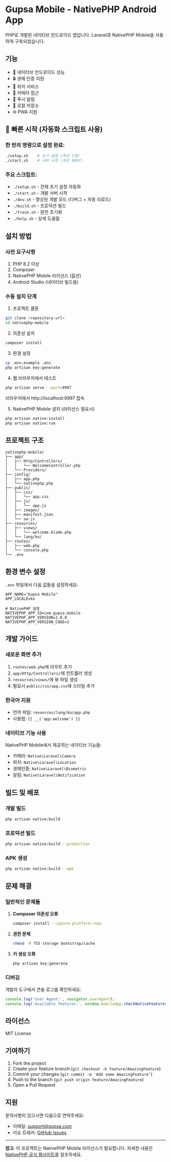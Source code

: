 # Gupsa Mobile - NativePHP Android App

PHP로 개발된 네이티브 안드로이드 앱입니다. Laravel과 NativePHP Mobile을 사용하여 구축되었습니다.

## 기능

- 📱 네이티브 안드로이드 성능
- 🔒 생체 인증 지원
- 📍 위치 서비스
- 📸 카메라 접근
- 🔔 푸시 알림
- 💾 로컬 저장소
- 🌐 PWA 지원

## 🚀 빠른 시작 (자동화 스크립트 사용)

### 한 번의 명령으로 설정 완료:
```bash
./setup.sh    # 초기 설정 (최초 1회)
./start.sh    # 서버 시작 (포트 9997)
```

### 주요 스크립트:
- `./setup.sh` - 전체 초기 설정 자동화
- `./start.sh` - 개발 서버 시작
- `./dev.sh` - 향상된 개발 모드 (디버그 + 자동 리로드)
- `./build.sh` - 프로덕션 빌드
- `./fresh.sh` - 완전 초기화
- `./help.sh` - 상세 도움말

## 설치 방법

### 사전 요구사항

1. PHP 8.2 이상
2. Composer
3. NativePHP Mobile 라이선스 (옵션)
4. Android Studio (네이티브 빌드용)

### 수동 설치 단계

1. 프로젝트 클론
```bash
git clone <repository-url>
cd nativephp-mobile
```

2. 의존성 설치
```bash
composer install
```

3. 환경 설정
```bash
cp .env.example .env
php artisan key:generate
```

4. 웹 브라우저에서 테스트
```bash
php artisan serve --port=9997
```
브라우저에서 http://localhost:9997 접속

5. NativePHP Mobile 설치 (라이선스 필요시)
```bash
php artisan native:install
php artisan native:run
```

## 프로젝트 구조

```
nativephp-mobile/
├── app/
│   ├── Http/Controllers/
│   │   └── WelcomeController.php
│   └── Providers/
├── config/
│   ├── app.php
│   └── nativephp.php
├── public/
│   ├── css/
│   │   └── app.css
│   ├── js/
│   │   └── app.js
│   ├── images/
│   ├── manifest.json
│   └── sw.js
├── resources/
│   ├── views/
│   │   └── welcome.blade.php
│   └── lang/ko/
├── routes/
│   ├── web.php
│   └── console.php
└── .env
```

## 환경 변수 설정

`.env` 파일에서 다음 값들을 설정하세요:

```env
APP_NAME="Gupsa Mobile"
APP_LOCALE=ko

# NativePHP 설정
NATIVEPHP_APP_ID=com.gupsa.mobile
NATIVEPHP_APP_VERSION=1.0.0
NATIVEPHP_APP_VERSION_CODE=1
```

## 개발 가이드

### 새로운 화면 추가

1. `routes/web.php`에 라우트 추가
2. `app/Http/Controllers/`에 컨트롤러 생성
3. `resources/views/`에 뷰 파일 생성
4. 필요시 `public/css/app.css`에 스타일 추가

### 한국어 지원

- 언어 파일: `resources/lang/ko/app.php`
- 사용법: `{{ __('app.welcome') }}`

### 네이티브 기능 사용

NativePHP Mobile에서 제공하는 네이티브 기능들:

- 카메라: `Native\Laravel\Camera`
- 위치: `Native\Laravel\Location`
- 생체인증: `Native\Laravel\Biometric`
- 알림: `Native\Laravel\Notification`

## 빌드 및 배포

### 개발 빌드
```bash
php artisan native:build
```

### 프로덕션 빌드
```bash
php artisan native:build --production
```

### APK 생성
```bash
php artisan native:build --apk
```

## 문제 해결

### 일반적인 문제들

1. **Composer 의존성 오류**
   ```bash
   composer install --ignore-platform-reqs
   ```

2. **권한 문제**
   ```bash
   chmod -R 755 storage bootstrap/cache
   ```

3. **키 생성 오류**
   ```bash
   php artisan key:generate
   ```

### 디버깅

개발자 도구에서 콘솔 로그를 확인하세요:

```javascript
console.log('User Agent:', navigator.userAgent);
console.log('Available features:', window.mobileApp.checkNativeFeatures());
```

## 라이선스

MIT License

## 기여하기

1. Fork the project
2. Create your feature branch (`git checkout -b feature/AmazingFeature`)
3. Commit your changes (`git commit -m 'Add some AmazingFeature'`)
4. Push to the branch (`git push origin feature/AmazingFeature`)
5. Open a Pull Request

## 지원

문의사항이 있으시면 다음으로 연락주세요:
- 이메일: support@gupsa.com
- 이슈 트래커: [GitHub Issues](https://github.com/gupsa-corp/nativephp-mobile/issues)

---

**참고**: 이 프로젝트는 NativePHP Mobile 라이선스가 필요합니다. 자세한 내용은 [NativePHP 공식 웹사이트](https://nativephp.com)를 참조하세요.